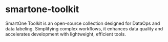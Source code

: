 # smartone-toolkit
SmartOne Toolkit is an open-source collection designed for DataOps and data labeling. Simplifying complex workflows, it enhances data quality and accelerates development with lightweight, efficient tools.
